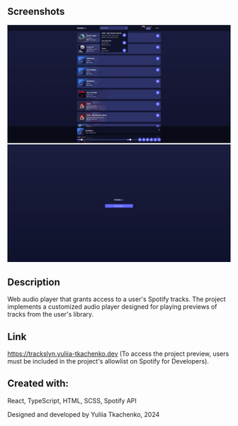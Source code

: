 ## Screenshots
![project-screenshot-1](public/assets/images/screenshot-1.png)
![project-screenshot-2](public/assets/images/screenshot-2.png)

## Description

Web audio player that grants access to a user's Spotify tracks. The project implements a customized audio player designed for playing previews of tracks from the user's library.

## Link
https://trackslyn.yuliia-tkachenko.dev
(To access the project preview, users must be included in the project's allowlist on Spotify for Developers).

## Created with:
React, TypeScript, HTML, SCSS, Spotify API

Designed and developed by Yuliia Tkachenko, 2024